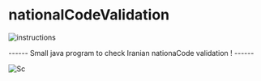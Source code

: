 # nationalCodeValidation

![instructions](https://user-images.githubusercontent.com/110605808/218659480-0b10c4bf-ff82-4907-a549-aa2d2e333707.png)



------                            Small java program to check Iranian nationaCode validation !                                         ------






![Sc](https://user-images.githubusercontent.com/110605808/218658483-8e9a617c-9200-46e0-a923-0c68a6e00ee7.png)


